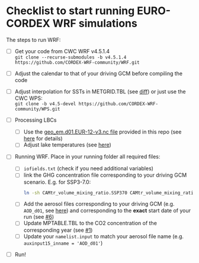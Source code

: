# Checklist to start running EURO-CORDEX WRF simulations

The steps to run WRF:

 - [ ] Get your code from CWC WRF v4.5.1.4 \
```git clone --recurse-submodules -b v4.5.1.4  https://github.com/CORDEX-WRF-community/WRF.git```

 - [ ] Adjust the calendar to that of your driving GCM before compiling the code
 
 - [ ] Adjust interpolation for SSTs in METGRID.TBL (see [diff](https://github.com/CORDEX-WRF-community/WPS/compare/master..v4.5-devel)) or just use the CWC WPS: \
 ```git clone -b v4.5-devel https://github.com/CORDEX-WRF-community/WPS.git```  
 
 - [ ] Processing LBCs

   - [ ] Use the [geo_em.d01.EUR-12-v3.nc file](https://meteo.unican.es/work/josipa/euro-cordex-cmip6/static_data/geo_em.d01.EUR-12-v3.nc) provided in this repo (see [here](./static_data) for details)
   - [ ] Adjust lake temperatures (see [here](https://github.com/CORDEX-WRF-community/euro-cordex-cmip6/pull/5))   

 - [ ] Running WRF. Place in your running folder all required files:

   - [ ] `iofields.txt` (check if you need additional variables)
   - [ ] link the GHG concentration file corresponding to your driving GCM scenario. E.g. for SSP3-7.0:
     ```bash
     ln -sh CAMtr_volume_mixing_ratio.SSP370 CAMtr_volume_mixing_ratio```
   - [ ] Add the aerosol files corresponding to your driving GCM (e.g. `AOD_d01`, see [here](https://github.com/AEI-CORDyS/aerosols4wrf)) and corresponding to the **exact** start date of your run (see [#6](https://github.com/CORDEX-WRF-community/euro-cordex-cmip6/issues/6))
   - [ ] Update MPTABLE.TBL to the CO2 concentration of the corresponding year (see [#1](https://github.com/CORDEX-WRF-community/euro-cordex-cmip6/issues/1))
   - [ ] Update your `namelist.input` to match your aerosol file name (e.g. `auxinput15_inname = 'AOD_d01'`)
       
- [ ] Run!

